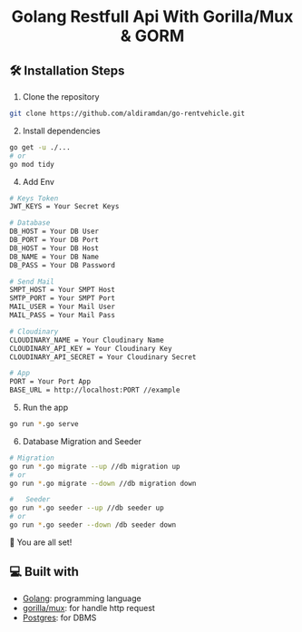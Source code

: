 <h1 align="center">
  Golang Restfull Api With Gorilla/Mux & GORM
</h1>

## 🛠️ Installation Steps

1. Clone the repository

```bash
git clone https://github.com/aldiramdan/go-rentvehicle.git
```

2. Install dependencies

```bash
go get -u ./...
# or
go mod tidy
```

4. Add Env

```sh
# Keys Token
JWT_KEYS = Your Secret Keys

# Database
DB_HOST = Your DB User
DB_PORT = Your DB Port
DB_HOST = Your DB Host
DB_NAME = Your DB Name
DB_PASS = Your DB Password

# Send Mail
SMPT_HOST = Your SMPT Host
SMTP_PORT = Your SMPT Port
MAIL_USER = Your Mail User
MAIL_PASS = Your Mail Pass

# Cloudinary 
CLOUDINARY_NAME = Your Cloudinary Name
CLOUDINARY_API_KEY = Your Cloudinary Key
CLOUDINARY_API_SECRET = Your Cloudinary Secret

# App
PORT = Your Port App
BASE_URL = http://localhost:PORT //example
```

5. Run the app

```bash
go run *.go serve
```

6. Database Migration and Seeder

```bash
# Migration
go run *.go migrate --up //db migration up
# or
go run *.go migrate --down //db migration down

#   Seeder
go run *.go seeder --up //db seeder up
# or
go run *.go seeder --down /db seeder down
```

🌟 You are all set!

## 💻 Built with

- [Golang](https://go.dev/): programming language
- [gorilla/mux](https://github.com/gorilla/mux): for handle http request
- [Postgres](https://www.postgresql.org/): for DBMS
